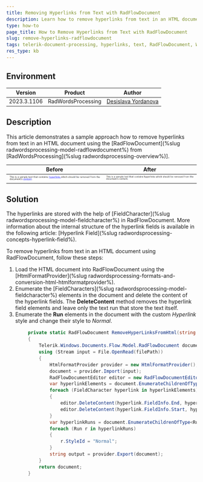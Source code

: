 ```yaml
---
title: Removing Hyperlinks from Text with RadFlowDocument
description: Learn how to remove hyperlinks from text in an HTML document using RadFlowDocument in Telerik Document Processing.
type: how-to
page_title: How to Remove Hyperlinks from Text with RadFlowDocument
slug: remove-hyperlinks-radflowdocument
tags: telerik-document-processing, hyperlinks, text, RadFlowDocument, WordProcessing
res_type: kb
---
```


## Environment

| Version | Product | Author |
| --- | --- | ---- |
| 2023.3.1106 | RadWordsProcessing |[Desislava Yordanova](https://www.telerik.com/blogs/author/desislava-yordanova)|

## Description

This article demonstrates a sample approach how to remove hyperlinks from text in an HTML document using the [RadFlowDocument](%slug radwordsprocessing-model-radflowdocument%) from [RadWordsProcessing](%slug radwordsprocessing-overview%)].

|Before|After|
|----|----|
|![Text with Hyperlinks](images/TextWithHyperlinks_01.png)|![Text without Hyperlinks](images/TextWithoutHyperlinks_02.png)|

## Solution
 
The hyperlinks are stored with the help of [FieldCharacter](%slug radwordsprocessing-model-fieldcharacter%) in RadFlowDocument. More information about the internal structure of the hyperlink fields is available in the following article: [Hyperlink Field](%slug radwordsprocessing-concepts-hyperlink-field%).

To remove hyperlinks from text in an HTML document using RadFlowDocument, follow these steps:

1. Load the HTML document into RadFlowDocument using the [HtmlFormatProvider](%slug radwordsprocessing-formats-and-conversion-html-htmlformatprovider%).
2. Enumerate the [FieldCharacters](%slug radwordsprocessing-model-fieldcharacter%) elements in the document and delete the content of the hyperlink fields. The **DeleteContent** method removes the hyperlink field elements and leave only the text run that store the text itself. 
3. Enumerate the **Run** elements in the document with the custom *Hyperlink* style and change their style to *Normal*.

```csharp
        private static RadFlowDocument RemoveHyperLinksFromHtml(string filePath = "sample.html")
        {
            Telerik.Windows.Documents.Flow.Model.RadFlowDocument document;
            using (Stream input = File.OpenRead(filePath))
            {
                HtmlFormatProvider provider = new HtmlFormatProvider();
                document = provider.Import(input);
                RadFlowDocumentEditor editor = new RadFlowDocumentEditor(document);
                var hyperlinkElements = document.EnumerateChildrenOfType<FieldCharacter>().Where(x => x.FieldCharacterType == FieldCharacterType.Start).ToList();
                foreach (FieldCharacter hyperlink in hyperlinkElements)
                {
                    editor.DeleteContent(hyperlink.FieldInfo.End, hyperlink.FieldInfo.End);
                    editor.DeleteContent(hyperlink.FieldInfo.Start, hyperlink.FieldInfo.Separator);
                }
                var hyperlinkRuns = document.EnumerateChildrenOfType<Run>().Where(x => x.StyleId.Contains("Hyperlink")).ToList();
                foreach (Run r in hyperlinkRuns)
                {
                    r.StyleId = "Normal";
                }
                string output = provider.Export(document);
            }
            return document;
        }
```
